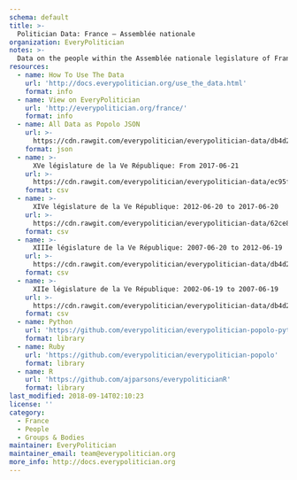 ```yaml
---
schema: default
title: >-
  Politician Data: France — Assemblée nationale
organization: EveryPolitician
notes: >-
  Data on the people within the Assemblée nationale legislature of France.
resources:
  - name: How To Use The Data
    url: 'http://docs.everypolitician.org/use_the_data.html'
    format: info
  - name: View on EveryPolitician
    url: 'http://everypolitician.org/france/'
    format: info
  - name: All Data as Popolo JSON
    url: >-
      https://cdn.rawgit.com/everypolitician/everypolitician-data/db4d231ca61913732431bcf6c625b2dcc799fc44/data/France/National_Assembly/ep-popolo-v1.0.json
    format: json
  - name: >-
      XVe législature de la Ve République: From 2017-06-21
    url: >-
      https://cdn.rawgit.com/everypolitician/everypolitician-data/ec95f189bfa366c3eabd32f040729ddb9b2ec6bd/data/France/National_Assembly/term-15.csv
    format: csv
  - name: >-
      XIVe législature de la Ve République: 2012-06-20 to 2017-06-20
    url: >-
      https://cdn.rawgit.com/everypolitician/everypolitician-data/62ce8de550e40733fe73bf00cef3430039df9c16/data/France/National_Assembly/term-14.csv
    format: csv
  - name: >-
      XIIIe législature de la Ve République: 2007-06-20 to 2012-06-19
    url: >-
      https://cdn.rawgit.com/everypolitician/everypolitician-data/db4d231ca61913732431bcf6c625b2dcc799fc44/data/France/National_Assembly/term-13.csv
    format: csv
  - name: >-
      XIIe législature de la Ve République: 2002-06-19 to 2007-06-19
    url: >-
      https://cdn.rawgit.com/everypolitician/everypolitician-data/db4d231ca61913732431bcf6c625b2dcc799fc44/data/France/National_Assembly/term-12.csv
    format: csv
  - name: Python
    url: 'https://github.com/everypolitician/everypolitician-popolo-python'
    format: library
  - name: Ruby
    url: 'https://github.com/everypolitician/everypolitician-popolo'
    format: library
  - name: R
    url: 'https://github.com/ajparsons/everypoliticianR'
    format: library
last_modified: 2018-09-14T02:10:23
license: ''
category:
  - France
  - People
  - Groups & Bodies
maintainer: EveryPolitician
maintainer_email: team@everypolitician.org
more_info: http://docs.everypolitician.org
---
```

